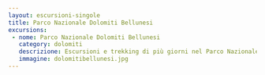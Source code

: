 ```yaml
---
layout: escursioni-singole
title: Parco Nazionale Dolomiti Bellunesi
excursions:
 - nome: Parco Nazionale Dolomiti Bellunesi
   category: dolomiti
   descrizione: Escursioni e trekking di più giorni nel Parco Nazionale delle Dolomiti Bellunesi. Marco Triches, Guida ufficiale del Parco Nazionale Dolomiti Bellunesi. Organizziamo percorsi e escursioni botaniche per conoscere la storia dei luoghi e il patrimonio floristico.
   immagine: dolomitibellunesi.jpg
---
```

